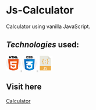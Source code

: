 # Js-Calculator
Calculator using vanilla JavaScript.

## *Technologies* used:
<a href="#"> <img alt="HTML5" src="https://github.com/Abhishek-k-git/image/blob/main/html.svg" width="40" height="40" /> </a>
<a href="#"> <img alt="CSS3" src="https://github.com/Abhishek-k-git/image/blob/main/css.svg" width="40" height="40" /> </a>
<a href="#"> <img alt="Javascript" src="https://github.com/Abhishek-k-git/image/blob/main/javascript.svg" width="40" height="40" /> </a>

## Visit here
<a href="https://abhishek-k-git.github.io/Js-Calculator/"> Calculator <a/>
